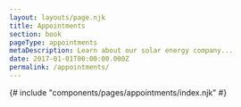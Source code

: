 ```yaml
---
layout: layouts/page.njk
title: Appointments
section: book
pageType: appointments
metaDescription: Learn about our solar energy company...
date: 2017-01-01T00:00:00.000Z
permalink: /appointments/
---
```

{# include "components/pages/appointments/index.njk" #}
